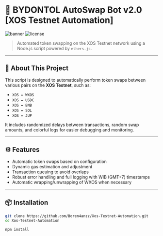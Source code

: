 # 🔁 BYDONTOL AutoSwap Bot v2.0 [XOS Testnet Automation]

![banner](https://img.shields.io/badge/Status-Testnet-blue) ![license](https://img.shields.io/badge/License-MIT-green)

> Automated token swapping on the XOS Testnet network using a Node.js script powered by `ethers.js`.

---

## 🧠 About This Project

This script is designed to automatically perform token swaps between various pairs on the **XOS Testnet**, such as:

- `XOS ↔ WXOS`
- `XOS ↔ USDC`
- `XOS ↔ BNB`
- `XOS ↔ SOL`
- `XOS ↔ JUP`

It includes randomized delays between transactions, random swap amounts, and colorful logs for easier debugging and monitoring.

---

## ⚙️ Features

- Automatic token swaps based on configuration
- Dynamic gas estimation and adjustment
- Transaction queuing to avoid overlaps
- Robust error handling and full logging with WIB (GMT+7) timestamps
- Automatic wrapping/unwrapping of WXOS when necessary

---

## 📦 Installation

```bash
git clone https://github.com/Boren4anzz/Xos-Testnet-Automation.git
cd Xos-Testnet-Automation
```
```
npm install
```



